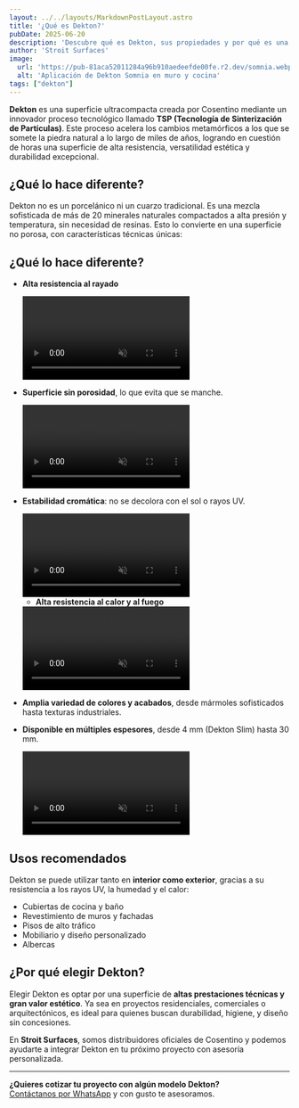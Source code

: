 ```yaml
---
layout: ../../layouts/MarkdownPostLayout.astro
title: '¿Qué es Dekton?'
pubDate: 2025-06-20
description: 'Descubre qué es Dekton, sus propiedades y por qué es una de las superficies más avanzadas para arquitectura y diseño interior.'
author: 'Stroit Surfaces'
image:
  url: 'https://pub-81aca52011284a96b910aedeefde00fe.r2.dev/somnia.webp'
  alt: 'Aplicación de Dekton Somnia en muro y cocina'
tags: ["dekton"]
---
```


**Dekton** es una superficie ultracompacta creada por Cosentino mediante un innovador proceso tecnológico llamado **TSP (Tecnología de Sinterización de Partículas)**. Este proceso acelera los cambios metamórficos a los que se somete la piedra natural a lo largo de miles de años, logrando en cuestión de horas una superficie de alta resistencia, versatilidad estética y durabilidad excepcional.

## ¿Qué lo hace diferente?

Dekton no es un porcelánico ni un cuarzo tradicional. Es una mezcla sofisticada de más de 20 minerales naturales compactados a alta presión y temperatura, sin necesidad de resinas. Esto lo convierte en una superficie no porosa, con características técnicas únicas:

## ¿Qué lo hace diferente?

- **Alta resistencia al rayado**

  <video autoplay playsinline loop muted class="rounded-xl w-full my-4 ">
    <source src="https://pub-81aca52011284a96b910aedeefde00fe.r2.dev/impacto-dekton-web.mp4" type="video/mp4" />
    Tu navegador no soporta el video.
  </video>

- **Superficie sin porosidad**, lo que evita que se manche.

  <video autoplay playsinline loop muted class="rounded-xl w-full my-4 ">
    <source src="https://pub-81aca52011284a96b910aedeefde00fe.r2.dev/manchas-dekton-web.mp4" type="video/mp4" />
    Tu navegador no soporta el video.
  </video>

- **Estabilidad cromática**: no se decolora con el sol o rayos UV.

  <video autoplay playsinline loop muted class="rounded-xl w-full my-4 ">
    <source src="https://pub-81aca52011284a96b910aedeefde00fe.r2.dev/rayosv-dekton-web.mp4" type="video/mp4" />
    Tu navegador no soporta el video.
  </video>

  - **Alta resistencia al calor y al fuego**

  <video autoplay playsinline loop muted class="rounded-xl w-full my-4 ">
    <source src="https://pub-81aca52011284a96b910aedeefde00fe.r2.dev/calor-dekton-web.mp4" type="video/mp4" />
    Tu navegador no soporta el video.
  </video>

- **Amplia variedad de colores y acabados**, desde mármoles sofisticados hasta texturas industriales.

  <!-- No mencionaste video para este punto, puedes agregar uno o eliminar este bloque -->

- **Disponible en múltiples espesores**, desde 4 mm (Dekton Slim) hasta 30 mm.

  <video autoplay playsinline loop muted class="rounded-xl w-full my-4 ">
    <source src="https://pub-81aca52011284a96b910aedeefde00fe.r2.dev/calor-dekton-web.mp4" type="video/mp4" />
    Tu navegador no soporta el video.
  </video>


## Usos recomendados

Dekton se puede utilizar tanto en **interior como exterior**, gracias a su resistencia a los rayos UV, la humedad y el calor:

- Cubiertas de cocina y baño
- Revestimiento de muros y fachadas
- Pisos de alto tráfico
- Mobiliario y diseño personalizado
- Albercas

## ¿Por qué elegir Dekton?

Elegir Dekton es optar por una superficie de **altas prestaciones técnicas y gran valor estético**. Ya sea en proyectos residenciales, comerciales o arquitectónicos, es ideal para quienes buscan durabilidad, higiene, y diseño sin concesiones.

En **Stroit Surfaces**, somos distribuidores oficiales de Cosentino y podemos ayudarte a integrar Dekton en tu próximo proyecto con asesoría personalizada.

---

**¿Quieres cotizar tu proyecto con algún modelo Dekton?**  
[Contáctanos por WhatsApp](https://wa.link/vp34jq) y con gusto te asesoramos.
